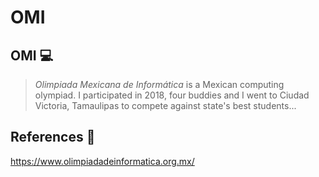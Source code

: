 # OMI 

## OMI :computer:

> _Olimpiada Mexicana de Informática_ is a Mexican computing olympiad. I participated in 2018, four buddies and I went to Ciudad Victoria, Tamaulipas to compete against state's best students...

## References :link:

https://www.olimpiadadeinformatica.org.mx/

